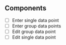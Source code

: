## Components

- [ ] Enter single data point
- [ ] Enter group data points
- [ ] Edit group data point
- [ ] Edit single data point